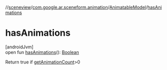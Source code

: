 //[sceneview](../../../index.md)/[com.google.ar.sceneform.animation](../index.md)/[AnimatableModel](index.md)/[hasAnimations](has-animations.md)

# hasAnimations

[androidJvm]\
open fun [hasAnimations](has-animations.md)(): [Boolean](https://kotlinlang.org/api/latest/jvm/stdlib/kotlin/-boolean/index.html)

Return true if [getAnimationCount](get-animation-count.md)>0
